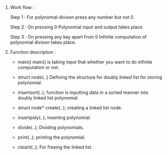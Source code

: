 
1) Work flow : 

	Step 1 : 
		For polynomial divison press any number but not 0.
	
	Step 2 :
		On pressing 0
		Polynomial input and output takes place.
		
	Step 3 : 
		On pressing any key apart from 0
		Infinite computation of polynomial divison takes place.
	
	
2) Function description :

	*	main()
		main() is taking input that whether you want to do infinite computation or not.

	*	struct node{..}
		Defining the structure for doubly linked list for storing polynomial.

	* 	insertsort(..);
		function is inputting data in a sorted manner into doubly linked list polynomial.
	
	*	struct node* create(..);
		creating a linked list node.

	*	insertpoly(..);
		inserting polynomial.

	*	divide(..);
		Dividing polynomials.

	*	print(..);
		printing the polynomial.

	*	clearit(..);
		For freeing the linked list.

	


		
	
		

